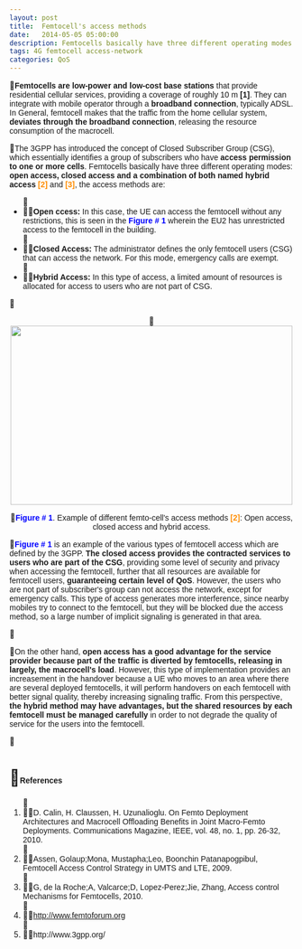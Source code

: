 ```yaml
---
layout: post
title:  Femtocell's access methods
date:   2014-05-05 05:00:00
description: Femtocells basically have three different operating modes open access, closed access and a combination of both named hybrid access.
tags: 4G femtocell access-network
categories: QoS
---
```

<p>
<span style="font-family: arial, helvetica, sans-serif; font-size: 14px;"><strong>Femtocells are low-power and low-cost base stations</strong> that provide residential cellular services, providing a coverage of roughly 10 m <strong>[1]</strong>. They can integrate with mobile operator through a <strong>broadband connection</strong>, typically ADSL. In General, femtocell makes that the traffic from the home cellular system, <strong>deviates through the broadband connection</strong>, releasing the resource consumption of the macrocell.</span></p>
<p>
<span style="font-family: arial, helvetica, sans-serif; font-size: 14px;">The 3GPP has introduced the concept of Closed Subscriber Group (CSG), which essentially identifies a group of subscribers who have <strong>access permission to one or more cells</strong>. Femtocells basically have three different operating modes: <strong>open access, closed access and a combination of both named hybrid access</strong> <span style="color:#ff8c00;"><strong>[2]</strong></span> and<span style="color:#ff8c00;"> <strong>[3]</strong></span>, the access methods are:</span></p>
<ul>
<li>
<span style="font-size:14px;"><span style="font-family:arial,helvetica,sans-serif;"><strong>Open ccess:</strong> In this case, the UE can access the femtocell without any restrictions, this is seen in the <span style="color:#0000ff;"><strong>Figure # 1</strong></span> wherein the EU2 has unrestricted access to the femtocell in the building.</span></span></li>
<li>
<span style="font-size:14px;"><span style="font-family:arial,helvetica,sans-serif;"><strong>Closed Access:</strong> The administrator defines the only femtocell users (CSG) that can access the network. For this mode, emergency calls are exempt.</span></span></li>
<li>
<span style="font-size:14px;"><span style="font-family:arial,helvetica,sans-serif;"><strong>Hybrid Access:</strong> In this type of access, a limited amount of resources is allocated for access to users who are not part of CSG.</span></span></li>
</ul>
<p>
&nbsp;</p>
<p style="text-align: center;">
<img alt="" src="images/TICs/metodos-acceso-femtoceldas/1.png" style="height: 317px; width: 500px;" /></p>
<p style="text-align: center;">
<span style="font-family: arial, helvetica, sans-serif; font-size: 14px; color: rgb(0, 0, 255);"><strong>Figure # 1</strong></span><span style="font-family: arial, helvetica, sans-serif; font-size: 14px;">. Example of different femto-cell&#39;s access methods </span><span style="font-family: arial, helvetica, sans-serif; font-size: 14px; color: rgb(255, 140, 0);"><strong>[2]</strong></span><span style="font-family: arial, helvetica, sans-serif; font-size: 14px;">: Open access, closed access and hybrid access.</span></p>

<p>
<span style="font-size:14px;"><span style="font-family:arial,helvetica,sans-serif;"><span style="color:#0000ff;"><strong>Figure # 1</strong></span> is an example of the va</span></span><span style="font-family: arial, helvetica, sans-serif; font-size: 14px;">rious types of femtocell access which are defined by the 3GPP. </span><strong style="font-family: arial, helvetica, sans-serif; font-size: 14px;">The closed access provides the contracted services to users who are part of the CSG</strong><span style="font-family: arial, helvetica, sans-serif; font-size: 14px;">, providing some level of security and privacy when accessing the femtocell, further that all resources are available for femtocell users, </span><strong style="font-family: arial, helvetica, sans-serif; font-size: 14px;">guaranteeing certain level of QoS</strong><span style="font-family: arial, helvetica, sans-serif; font-size: 14px;">. However, the users who are not part of subscriber&#39;s group can not access the network, except for emergency calls. This type of access generates more interference, since nearby mobiles try to connect to the femtocell, but they will be blocked due the access method, so a large number of implicit signaling is generated in that area.</span></p>
<p>
&nbsp;</p>
<p>
<span style="font-family: arial, helvetica, sans-serif; font-size: 14px;">On the other hand, <strong>open access has a good advantage for the service provider because part of the traffic is diverted by femtocells, releasing in largely, the macrocell&#39;s load</strong>. However, this type of implementation provides an increasement in the handover because a UE who moves to an area where there are several deployed femtocells, it will perform handovers on each femtocell with better signal quality, thereby increasing signaling traffic. From this perspective,<strong> the hybrid method may have advantages, but the shared resources by each femtocell must be managed carefully</strong> in order to not degrade the quality of service for the users into the femtocell.</span></p>
<p>
&nbsp;</p>
<h1>
<span style="font-size:14px;"><span style="font-family:arial,helvetica,sans-serif;">References</span></span></h1>
<ol>
<li>
<span style="font-size:14px;"><span style="font-family:arial,helvetica,sans-serif;">D. Calin, H. Claussen, H. Uzunalioglu. On Femto Deployment Architectures and Macrocell Offloading Benefits in Joint Macro-Femto Deployments. Communications Magazine, IEEE, vol. 48, no. 1, pp. 26-32, 2010.</span></span></li>
<li>
<span style="font-size:14px;"><span style="font-family:arial,helvetica,sans-serif;">Assen, Golaup;Mona, Mustapha;Leo, Boonchin Patanapogpibul, Femtocell Access Control Strategy in UMTS and LTE, 2009.</span></span></li>
<li>
<span style="font-size:14px;"><span style="font-family:arial,helvetica,sans-serif;">G, de la Roche;A, Valcarce;D, Lopez-Perez;Jie, Zhang, Access control Mechanisms for Femtocells, 2010.</span></span></li>
<li>
<span style="font-size:14px;"><span style="font-family:arial,helvetica,sans-serif;"><a href="http://www.femtoforum.org/">http://www.femtoforum.org</a></span></span></li>
<li>
<span style="font-size:14px;"><span style="font-family:arial,helvetica,sans-serif;">http://www.3gpp.org/</span></span></li>
</ol>